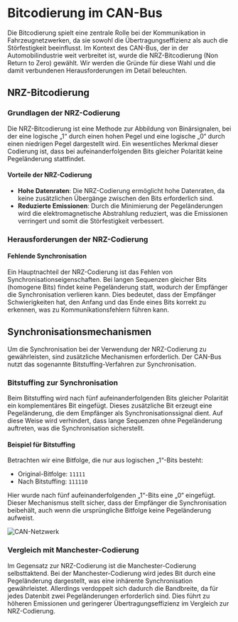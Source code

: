 
# Bitcodierung im CAN-Bus

Die Bitcodierung spielt eine zentrale Rolle bei der Kommunikation in Fahrzeugnetzwerken, da sie sowohl die Übertragungseffizienz als auch die Störfestigkeit beeinflusst. Im Kontext des CAN-Bus, der in der Automobilindustrie weit verbreitet ist, wurde die NRZ-Bitcodierung (Non Return to Zero) gewählt. Wir werden die Gründe für diese Wahl und die damit verbundenen Herausforderungen im Detail beleuchten.

## NRZ-Bitcodierung

### Grundlagen der NRZ-Codierung

Die NRZ-Bitcodierung ist eine Methode zur Abbildung von Binärsignalen, bei der eine logische „1“ durch einen hohen Pegel und eine logische „0“ durch einen niedrigen Pegel dargestellt wird. Ein wesentliches Merkmal dieser Codierung ist, dass bei aufeinanderfolgenden Bits gleicher Polarität keine Pegeländerung stattfindet.

#### Vorteile der NRZ-Codierung

- **Hohe Datenraten**: Die NRZ-Codierung ermöglicht hohe Datenraten, da keine zusätzlichen Übergänge zwischen den Bits erforderlich sind.
- **Reduzierte Emissionen**: Durch die Minimierung der Pegeländerungen wird die elektromagnetische Abstrahlung reduziert, was die Emissionen verringert und somit die Störfestigkeit verbessert.

### Herausforderungen der NRZ-Codierung

#### Fehlende Synchronisation

Ein Hauptnachteil der NRZ-Codierung ist das Fehlen von Synchronisationseigenschaften. Bei langen Sequenzen gleicher Bits (homogene Bits) findet keine Pegeländerung statt, wodurch der Empfänger die Synchronisation verlieren kann. Dies bedeutet, dass der Empfänger Schwierigkeiten hat, den Anfang und das Ende eines Bits korrekt zu erkennen, was zu Kommunikationsfehlern führen kann.

## Synchronisationsmechanismen

Um die Synchronisation bei der Verwendung der NRZ-Codierung zu gewährleisten, sind zusätzliche Mechanismen erforderlich. Der CAN-Bus nutzt das sogenannte Bitstuffing-Verfahren zur Synchronisation.

### Bitstuffing zur Synchronisation

Beim Bitstuffing wird nach fünf aufeinanderfolgenden Bits gleicher Polarität ein komplementäres Bit eingefügt. Dieses zusätzliche Bit erzeugt eine Pegeländerung, die dem Empfänger als Synchronisationssignal dient. Auf diese Weise wird verhindert, dass lange Sequenzen ohne Pegeländerung auftreten, was die Synchronisation sicherstellt.

#### Beispiel für Bitstuffing

Betrachten wir eine Bitfolge, die nur aus logischen „1“-Bits besteht:

- Original-Bitfolge: `11111`
- Nach Bitstuffing: `111110`

Hier wurde nach fünf aufeinanderfolgenden „1“-Bits eine „0“ eingefügt. Dieser Mechanismus stellt sicher, dass der Empfänger die Synchronisation beibehält, auch wenn die ursprüngliche Bitfolge keine Pegeländerung aufweist.


![CAN-Netzwerk](/img/can/1712276628306.png)

### Vergleich mit Manchester-Codierung

Im Gegensatz zur NRZ-Codierung ist die Manchester-Codierung selbsttaktend. Bei der Manchester-Codierung wird jedes Bit durch eine Pegeländerung dargestellt, was eine inhärente Synchronisation gewährleistet. Allerdings verdoppelt sich dadurch die Bandbreite, da für jedes Datenbit zwei Pegeländerungen erforderlich sind. Dies führt zu höheren Emissionen und geringerer Übertragungseffizienz im Vergleich zur NRZ-Codierung.


 
